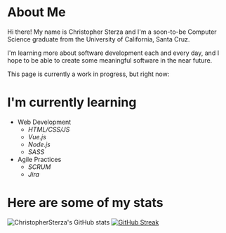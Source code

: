 <!-- ![](https://github.com/ChristopherSterza/ChristopherSterza/blob/main/readmeBanner.png) -->

# About Me
Hi there! My name is Christopher Sterza and I'm a soon-to-be Computer Science graduate from the University of California, Santa Cruz.

I'm learning more about software development each and every day, and I hope to be able to create some meaningful software in the near future.

This page is currently a work in progress, but right now:
# I'm currently learning
- Web Development
  - _HTML/CSS/JS_
  - _Vue.js_
  - _Node.js_
  - _SASS_
- Agile Practices
  - _SCRUM_
  - _Jira_
# Here are some of my stats
![ChristopherSterza's GitHub stats](https://github-readme-stats.vercel.app/api?username=ChristopherSterza&show_icons=true&theme=gruvbox)
[![GitHub Streak](https://github-readme-streak-stats.herokuapp.com/?user=DenverCoder1&theme=gruvbox)](https://git.io/streak-stats)
<!-- [![Top Langs](https://github-readme-stats.vercel.app/api/top-langs/?username=ChristopherSterza&langs_count=10&theme=gruvbox&layout=compact)](https://github.com/anuraghazra/github-readme-stats) -->

<!--
**ChristopherSterza/ChristopherSterza** is a ✨ _special_ ✨ repository because its `README.md` (this file) appears on your GitHub profile.

Here are some ideas to get you started:

- 🔭 I’m currently working on ...
- 🌱 I’m currently learning ...
- 👯 I’m looking to collaborate on ...
- 🤔 I’m looking for help with ...
- 💬 Ask me about ...
- 📫 How to reach me: ...
- 😄 Pronouns: ...
- ⚡ Fun fact: ...
-->
